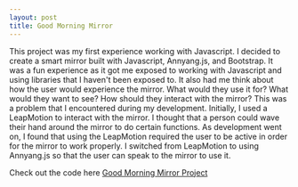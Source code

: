 ```yaml
---
layout: post
title: Good Morning Mirror
---
```


This project was my first experience working with Javascript. I decided to create
a smart mirror built with Javascript, Annyang.js, and Bootstrap. It was a fun
experience as it got me exposed to working with Javascript and using libraries
that I haven't been exposed to. It also had me think about how the user would
experience the mirror. What would they use it for? What would they want to see?
How should they interact with the mirror? This was a problem that I encountered
during my development. Initially, I used a LeapMotion to interact with the mirror.
I thought that a person could wave their hand around the mirror to do certain functions.
As development went on, I found that using the LeapMotion required the user to be
active in order for the mirror to work properly. I switched from LeapMotion to using Annyang.js
so that the user can speak to the mirror to use it.

Check out the code here <a href="https://github.com/migueog/mirror">Good Morning Mirror Project</a>
